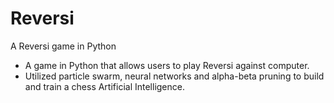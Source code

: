 # Reversi
A Reversi game in Python

- A game in Python that allows users to play Reversi against computer.
- Utilized particle swarm, neural networks and alpha-beta pruning to build and train a chess Artificial Intelligence.
